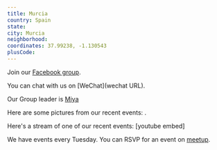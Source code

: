 ```yaml
---
title: Murcia
country: Spain
state: 
city: Murcia
neighborhood: 
coordinates: 37.99238, -1.130543
plusCode:
---
```

Join our [Facebook group](https://www.facebook.com/groups/free.code.camp.murcia).

You can chat with us on [WeChat](wechat URL).

Our Group leader is [Miya](freecodecamp.org/miya)

Here are some pictures from our recent events:
![]().

Here's a stream of one of our recent events:
[youtube embed]

We have events every Tuesday. You can RSVP for an event on [meetup](meetupurl).
